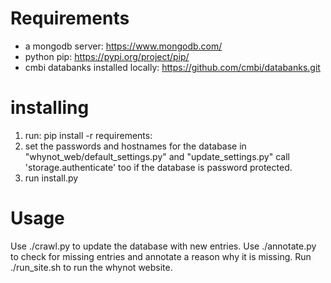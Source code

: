 # Requirements
* a mongodb server: https://www.mongodb.com/
* python pip: https://pypi.org/project/pip/
* cmbi databanks installed locally: https://github.com/cmbi/databanks.git


# installing
1. run: pip install -r requirements:
2. set the passwords and hostnames for the database in "whynot_web/default_settings.py" and "update_settings.py"
   call 'storage.authenticate' too if the database is password protected.
3. run install.py


# Usage
Use ./crawl.py <DATABANK> <FILE or DIRECTORY> to update the database with new entries.
Use ./annotate.py to check for missing entries and annotate a reason why it is missing.
Run ./run_site.sh to run the whynot website.
